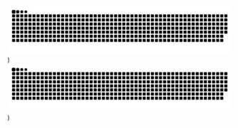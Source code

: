 ![snake](https://raw.githubusercontent.com/which0113/which0113/output/github-contribution-grid-snake-dark.svg#gh-dark-mode-only))
![snake](https://raw.githubusercontent.com/which0113/which0113/output/github-contribution-grid-snake.svg#gh-light-mode-only))
